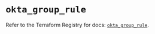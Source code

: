 # `okta_group_rule`

Refer to the Terraform Registry for docs: [`okta_group_rule`](https://registry.terraform.io/providers/okta/okta/4.6.3/docs/resources/group_rule).
